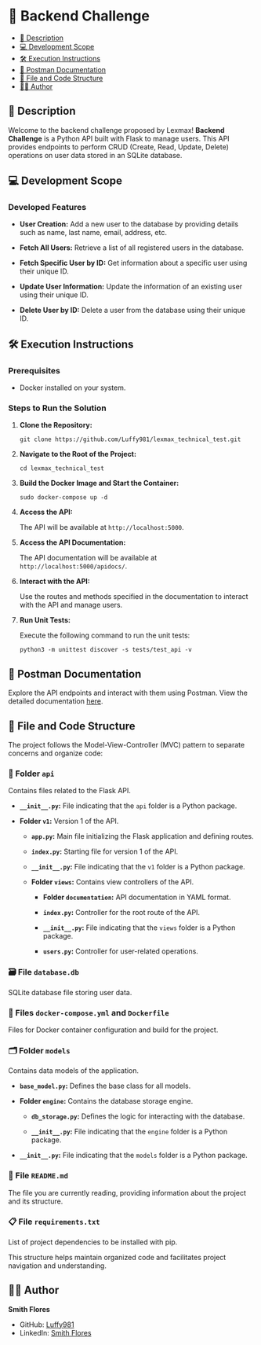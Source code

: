# 🚀 Backend Challenge

- [📝 Description](#-description)
- [💻 Development Scope](#-development-scope)
- [🛠 Execution Instructions](#-execution-instructions)
- [📄 Postman Documentation](#-postman-documentation)
- [📂 File and Code Structure](#-file-and-code-structure)
- [👨‍💻 Author](#-author)

## 📝 Description

Welcome to the backend challenge proposed by Lexmax! **Backend Challenge** is a Python API built with Flask to manage users. This API provides endpoints to perform CRUD (Create, Read, Update, Delete) operations on user data stored in an SQLite database.

## 💻 Development Scope

### Developed Features
- **User Creation:** Add a new user to the database by providing details such as name, last name, email, address, etc.
  
- **Fetch All Users:** Retrieve a list of all registered users in the database.

- **Fetch Specific User by ID:** Get information about a specific user using their unique ID.

- **Update User Information:** Update the information of an existing user using their unique ID.

- **Delete User by ID:** Delete a user from the database using their unique ID.

## 🛠 Execution Instructions

### Prerequisites
- Docker installed on your system.

### Steps to Run the Solution

1. **Clone the Repository:**
   
    ```
    git clone https://github.com/Luffy981/lexmax_technical_test.git
    ```

2. **Navigate to the Root of the Project:**

    ```
    cd lexmax_technical_test
    ```

3. **Build the Docker Image and Start the Container:**

    ```
    sudo docker-compose up -d
    ```

4. **Access the API:**
   
   The API will be available at `http://localhost:5000`.

5. **Access the API Documentation:**
   
   The API documentation will be available at `http://localhost:5000/apidocs/`.

6. **Interact with the API:**
   
   Use the routes and methods specified in the documentation to interact with the API and manage users.

7. **Run Unit Tests:**
   
   Execute the following command to run the unit tests:

    ```
    python3 -m unittest discover -s tests/test_api -v
    ```

## 📄 Postman Documentation

Explore the API endpoints and interact with them using Postman. View the detailed documentation [here](https://documenter.getpostman.com/view/27590507/2sA3Bhcu3z).

## 📂 File and Code Structure

The project follows the Model-View-Controller (MVC) pattern to separate concerns and organize code:

### 📁 Folder `api`
Contains files related to the Flask API.

- **`__init__.py`:** File indicating that the `api` folder is a Python package.
  
- **Folder `v1`:** Version 1 of the API.

  - **`app.py`:** Main file initializing the Flask application and defining routes.
  
  - **`index.py`:** Starting file for version 1 of the API.
  
  - **`__init__.py`:** File indicating that the `v1` folder is a Python package.
  
  - **Folder `views`:** Contains view controllers of the API.

    - **Folder `documentation`:** API documentation in YAML format.

    - **`index.py`:** Controller for the root route of the API.
    
    - **`__init__.py`:** File indicating that the `views` folder is a Python package.
    
    - **`users.py`:** Controller for user-related operations.

### 🗃️ File `database.db`
SQLite database file storing user data.

### 🐳 Files `docker-compose.yml` and `Dockerfile`
Files for Docker container configuration and build for the project.

### 🗂️ Folder `models`
Contains data models of the application.

- **`base_model.py`:** Defines the base class for all models.

- **Folder `engine`:** Contains the database storage engine.

  - **`db_storage.py`:** Defines the logic for interacting with the database.

  - **`__init__.py`:** File indicating that the `engine` folder is a Python package.

- **`__init__.py`:** File indicating that the `models` folder is a Python package.

### 📄 File `README.md`
The file you are currently reading, providing information about the project and its structure.

### 📋 File `requirements.txt`
List of project dependencies to be installed with pip.

This structure helps maintain organized code and facilitates project navigation and understanding.

## 👨‍💻 Author

**Smith Flores**
- GitHub: [Luffy981](https://github.com/Luffy981)
- LinkedIn: [Smith Flores](https://www.linkedin.com/in/smith-flores/)
